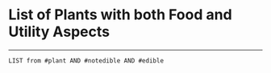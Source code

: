 # List of Plants with both Food and Utility Aspects
---
```dataview
LIST from #plant AND #notedible AND #edible 
```